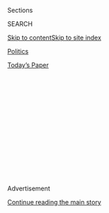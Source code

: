 <div id="app">

<div>

<div>

<div>

<div class="NYTAppHideMasthead css-1q2w90k e1suatyy0">

<div class="section css-ui9rw0 e1suatyy2">

<div class="css-eph4ug er09x8g0">

<div class="css-6n7j50">

</div>

<span class="css-1dv1kvn">Sections</span>

<div class="css-10488qs">

<span class="css-1dv1kvn">SEARCH</span>

</div>

[Skip to content](#site-content)[Skip to site
index](#site-index)

</div>

<div id="masthead-section-label" class="css-1wr3we4 eaxe0e00">

[Politics](https://www.nytimes.com/section/politics)

</div>

<div class="css-10698na e1huz5gh0">

</div>

</div>

<div id="masthead-bar-one" class="section hasLinks css-15hmgas e1csuq9d3">

<div class="css-uqyvli e1csuq9d0">

</div>

<div class="css-1uqjmks e1csuq9d1">

</div>

<div class="css-9e9ivx">

[](https://myaccount.nytimes.com/auth/login?response_type=cookie&client_id=vi)

</div>

<div class="css-1bvtpon e1csuq9d2">

[Today’s
Paper](https://www.nytimes.com/section/todayspaper)

</div>

</div>

</div>

</div>

<div data-aria-hidden="false">

<div id="site-content" data-role="main">

<div>

<div class="css-1aor85t" style="opacity:0.000000001;z-index:-1;visibility:hidden">

<div class="css-1hqnpie">

<div class="css-epjblv">

<span class="css-17xtcya">[Politics](/section/politics)</span><span class="css-x15j1o">|</span><span class="css-fwqvlz">‘Super
PAC’ Supporting Donald Trump Makes First Ad Buy for General
Election</span>

</div>

<div class="css-k008qs">

<div class="css-1iwv8en">

<span class="css-18z7m18"></span>

<div>

</div>

</div>

<span class="css-1n6z4y">https://nyti.ms/1TUnWhz</span>

<div class="css-1705lsu">

<div class="css-4xjgmj">

<div class="css-4skfbu" data-role="toolbar" data-aria-label="Social Media Share buttons, Save button, and Comments Panel with current comment count" data-testid="share-tools">

  - 
  - 
  - 
  - 
    
    <div class="css-6n7j50">
    
    </div>

  - 

</div>

</div>

</div>

</div>

</div>

</div>

<div id="NYT_TOP_BANNER_REGION" class="css-13pd83m">

</div>

<div id="top-wrapper" class="css-1sy8kpn">

<div id="top-slug" class="css-l9onyx">

Advertisement

</div>

[Continue reading the main
story](#after-top)

<div class="ad top-wrapper" style="text-align:center;height:100%;display:block;min-height:250px">

<div id="top" class="place-ad" data-position="top" data-size-key="top">

</div>

</div>

<div id="after-top">

</div>

</div>

<div id="sponsor-wrapper" class="css-1hyfx7x">

<div id="sponsor-slug" class="css-19vbshk">

Supported by

</div>

[Continue reading the main
story](#after-sponsor)

<div id="sponsor" class="ad sponsor-wrapper" style="text-align:center;height:100%;display:block">

</div>

<div id="after-sponsor">

</div>

</div>

<div class="css-ls6wgr ehdk2mb0">

# ‘Super PAC’ Supporting Donald Trump Makes First Ad Buy for General Election

</div>

<div style="max-width:100%;margin:0 auto">

<div class="css-17dprlf" data-id="100000004471466" data-slug="08fd-trumpadweb" style="max-width:720px">

</div>

</div>

<div class="css-xt80pu e12qa4dv0">

<div class="css-18e8msd">

<div class="css-vp77d3 epjyd6m0">

<div class="css-1baulvz">

By [<span class="css-1baulvz last-byline" itemprop="name">Nick
Corasaniti</span>](http://www.nytimes.com/by/nick-corasaniti)

</div>

</div>

  - June 7,
    2016

  - 
    
    <div class="css-4xjgmj">
    
    <div class="css-d8bdto" data-role="toolbar" data-aria-label="Social Media Share buttons, Save button, and Comments Panel with current comment count" data-testid="share-tools">
    
      - 
      - 
      - 
      - 
        
        <div class="css-6n7j50">
        
        </div>
    
      - 
    
    </div>
    
    </div>

</div>

</div>

<div class="section meteredContent css-1r7ky0e" name="articleBody" itemprop="articleBody">

<div class="css-1fanzo5 StoryBodyCompanionColumn">

<div class="css-53u6y8">

Rebuilding America PAC, one of the [new “super PACs” that recently
sprouted in support of Donald J.
Trump](http://www.nytimes.com/aponline/2016/06/03/us/politics/ap-us-gop-2016-trump-money.html),
has made its first advertising buy of the general election campaign,
reserving roughly $1.1 million on national cable outlets, according to
two strategists with knowledge of the purchase.

The group, which released [its first ad over the
weekend](https://www.youtube.com/watch?v=9t54Ly_mvuk) tying Hillary
Clinton’s use of her private email to her husband’s past scandals, is
being backed by Tom Barrack, a real estate developer and an old friend
of Mr. Trump. The group [recently hired Alex
Castellanos](http://www.nytimes.com/2016/06/06/us/politics/trump-super-pac-alex-castellanos.html),
a Republican strategist and ad maker.

Mr. Barrack said that the group had [raised $32
million](http://www.wsj.com/articles/real-estate-investor-tom-barrack-raised-32-million-for-super-pac-backing-donald-trump-1464924565?tesla=y),
but it has not yet filed its fund-raising report with the Federal
Election Commission.

The initial ad purchase is the first step in the group’s plan to counter
an advertising blitz of more than $90 million planned by Priorities USA
Action, the super PAC supporting Hillary Clinton.

</div>

</div>

<div class="css-1fanzo5 StoryBodyCompanionColumn">

<div class="css-53u6y8">

It also is the first time Mr. Trump’s candidacy will be supported in a
significant ad campaign since he became the presumptive Republican
nominee. Another group, Great America PAC, has been running
advertisements on [select DirecTV and Dish
services](http://www.nytimes.com/politics/first-draft/2016/04/06/super-pac-emerges-to-support-donald-trump-who-criticizes-such-groups/?version=meter+at+0&module=meter-Links&pgtype=Blogs&contentId=&mediaId=&referrer=https%3A%2F%2Fwww.google.com%2F&priority=true&action=click&contentCollection=meter-links-click),
but has also focused more on push polling and fund-raising ads.

The ad is currently slotted to run only from June 9 through June 16, but
that period could be extended

Previously, Mr. Trump had eschewed any support of super PACs, telling
groups supporting him last year [to return any donations to
donors](https://www.washingtonpost.com/news/post-politics/wp/2015/10/23/donald-trump-tells-super-pacs-supporting-his-candidacy-to-return-all-money-to-donors/).
A major theme of his campaign for the Republican nomination was a pledge
to “self-fund” his bid to show he couldn’t be bought by the wealthy
donors who pour millions of dollars into super PACs.

But as his campaign has slowly made the transition toward the general
election, numerous super PACs have sprung up in support of the
candidate, and he hasn’t made any effort to quash their existence. There
are [currently at least four super
PACs](http://blogs.wsj.com/washwire/2016/06/07/whos-who-meet-the-super-pacs-backing-donald-trump/)
set up to help Mr. Trump win the general election.

</div>

</div>

</div>

<div>

</div>

<div>

</div>

<div>

</div>

<div>

<div id="bottom-wrapper" class="css-1ede5it">

<div id="bottom-slug" class="css-l9onyx">

Advertisement

</div>

[Continue reading the main
story](#after-bottom)

<div id="bottom" class="ad bottom-wrapper" style="text-align:center;height:100%;display:block;min-height:90px">

</div>

<div id="after-bottom">

</div>

</div>

</div>

</div>

</div>

## Site Index

<div>

</div>

## Site Information Navigation

  - [© <span>2020</span> <span>The New York Times
    Company</span>](https://help.nytimes.com/hc/en-us/articles/115014792127-Copyright-notice)

<!-- end list -->

  - [NYTCo](https://www.nytco.com/)
  - [Contact
    Us](https://help.nytimes.com/hc/en-us/articles/115015385887-Contact-Us)
  - [Work with us](https://www.nytco.com/careers/)
  - [Advertise](https://nytmediakit.com/)
  - [T Brand Studio](http://www.tbrandstudio.com/)
  - [Your Ad
    Choices](https://www.nytimes.com/privacy/cookie-policy#how-do-i-manage-trackers)
  - [Privacy](https://www.nytimes.com/privacy)
  - [Terms of
    Service](https://help.nytimes.com/hc/en-us/articles/115014893428-Terms-of-service)
  - [Terms of
    Sale](https://help.nytimes.com/hc/en-us/articles/115014893968-Terms-of-sale)
  - [Site
    Map](https://spiderbites.nytimes.com)
  - [Help](https://help.nytimes.com/hc/en-us)
  - [Subscriptions](https://www.nytimes.com/subscription?campaignId=37WXW)

</div>

</div>

</div>

</div>
